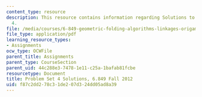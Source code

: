 ```yaml
---
content_type: resource
description: This resource contains information regarding Solutions to Problem Set
  4.
file: /media/courses/6-849-geometric-folding-algorithms-linkages-origami-polyhedra-fall-2012/f87c2dd278c31de207d324dd05ad8a39_MIT6_849F12_ps4_sol.pdf
file_type: application/pdf
learning_resource_types:
- Assignments
ocw_type: OCWFile
parent_title: Assignments
parent_type: CourseSection
parent_uid: 44c288e3-7478-1e11-c25a-1bafab81fcbe
resourcetype: Document
title: Problem Set 4 Solutions, 6.849 Fall 2012
uid: f87c2dd2-78c3-1de2-07d3-24dd05ad8a39
---
```

